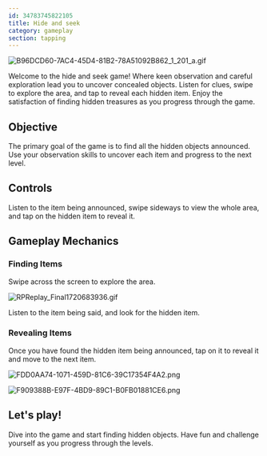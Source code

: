 ```yaml
---
id: 34783745822105
title: Hide and seek
category: gameplay
section: tapping
---
```

![B96DCD60-7AC4-45D4-81B2-78A51092B862_1_201_a.gif](https://help.studycat.com/hc/article_attachments/34930712507545)

Welcome to the hide and seek game! Where keen observation and careful exploration lead you to uncover concealed objects. Listen for clues, swipe to explore the area, and tap to reveal each hidden item. Enjoy the satisfaction of finding hidden treasures as you progress through the game.

## Objective

The primary goal of the game is to find all the hidden objects announced. Use your observation skills to uncover each item and progress to the next level.

## Controls

Listen to the item being announced, swipe sideways to view the whole area, and tap on the hidden item to reveal it.

## Gameplay Mechanics

### Finding Items

Swipe across the screen to explore the area.

![RPReplay_Final1720683936.gif](https://help.studycat.com/hc/article_attachments/34930712511513)

Listen to the item being said, and look for the hidden item.

### Revealing Items

Once you have found the hidden item being announced, tap on it to reveal it and move to the next item.

![FDD0AA74-1071-459D-81C6-39C17354F4A2.png](https://help.studycat.com/hc/article_attachments/34783745782809)

![F909388B-E97F-4BD9-89C1-B0FB01881CE6.png](https://help.studycat.com/hc/article_attachments/34783721841177)

## Let's play!

Dive into the game and start finding hidden objects. Have fun and challenge yourself as you progress through the levels.